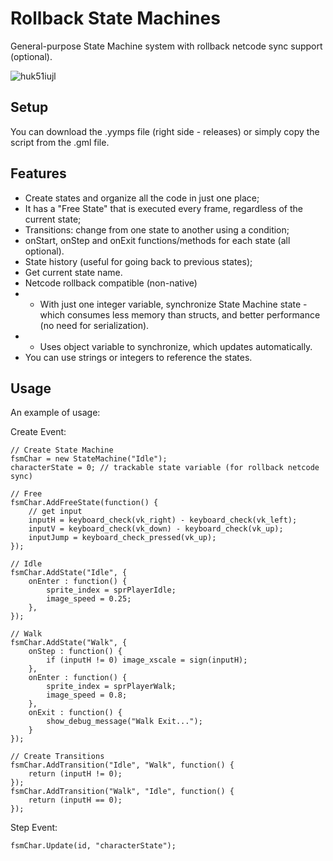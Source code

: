 # Rollback State Machines
General-purpose State Machine system with rollback netcode sync support (optional).

![huk51iujl](https://github.com/FoxyOfJungle/RollbackStateMachines/assets/52144406/ff996a96-ceb5-4bd8-beb4-4f4b76405135)


## Setup ##

You can download the .yymps file (right side - releases) or simply copy the script from the .gml file.


## Features ##

* Create states and organize all the code in just one place;
* It has a "Free State" that is executed every frame, regardless of the current state;
* Transitions: change from one state to another using a condition;
* onStart, onStep and onExit functions/methods for each state (all optional).
* State history (useful for going back to previous states);
* Get current state name.
* Netcode rollback compatible (non-native)
* * With just one integer variable, synchronize State Machine state - which consumes less memory than structs, and better performance (no need for serialization).
* * Uses object variable to synchronize, which updates automatically.
* You can use strings or integers to reference the states.

## Usage ##

An example of usage:

Create Event:
```gml
// Create State Machine
fsmChar = new StateMachine("Idle");
characterState = 0; // trackable state variable (for rollback netcode sync)

// Free
fsmChar.AddFreeState(function() {
	// get input
	inputH = keyboard_check(vk_right) - keyboard_check(vk_left);
	inputV = keyboard_check(vk_down) - keyboard_check(vk_up);
	inputJump = keyboard_check_pressed(vk_up);
});

// Idle
fsmChar.AddState("Idle", {
	onEnter : function() {
		sprite_index = sprPlayerIdle;
		image_speed = 0.25;
	},
});

// Walk
fsmChar.AddState("Walk", {
	onStep : function() {
		if (inputH != 0) image_xscale = sign(inputH);
	},
	onEnter : function() {
		sprite_index = sprPlayerWalk;
		image_speed = 0.8;
	},
	onExit : function() {
		show_debug_message("Walk Exit...");
	}
});

// Create Transitions
fsmChar.AddTransition("Idle", "Walk", function() {
	return (inputH != 0);
});
fsmChar.AddTransition("Walk", "Idle", function() {
	return (inputH == 0);
});

```
Step Event:
```gml
fsmChar.Update(id, "characterState");
```
